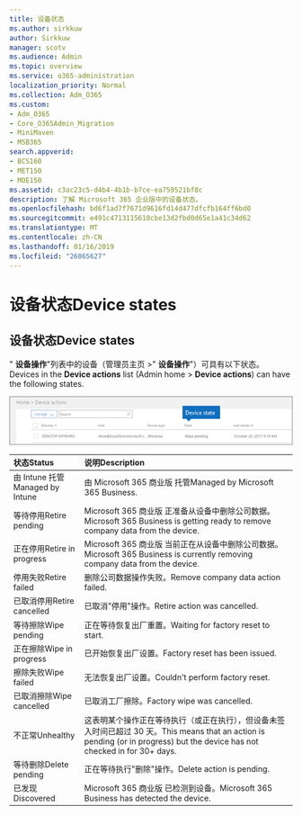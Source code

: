 ```yaml
---
title: 设备状态
ms.author: sirkkuw
author: Sirkkuw
manager: scotv
ms.audience: Admin
ms.topic: overview
ms.service: o365-administration
localization_priority: Normal
ms.collection: Adm_O365
ms.custom:
- Adm_O365
- Core_O365Admin_Migration
- MiniMaven
- MSB365
search.appverid:
- BCS160
- MET150
- MOE150
ms.assetid: c3ac23c5-d4b4-4b1b-b7ce-ea759521bf8c
description: 了解 Microsoft 365 企业版中的设备状态。
ms.openlocfilehash: bd6f1ad7f7671d9616fd14d477dfcfb164ff6bd0
ms.sourcegitcommit: e491c4713115610cbe13d2fbd0d65e1a41c34d62
ms.translationtype: MT
ms.contentlocale: zh-CN
ms.lasthandoff: 01/16/2019
ms.locfileid: "26865627"
---
```

# <a name="device-states"></a><span data-ttu-id="53184-103">设备状态</span><span class="sxs-lookup"><span data-stu-id="53184-103">Device states</span></span>

## <a name="device-states"></a><span data-ttu-id="53184-104">设备状态</span><span class="sxs-lookup"><span data-stu-id="53184-104">Device states</span></span>

<span data-ttu-id="53184-105">" **设备操作**"列表中的设备（管理员主页 \>" **设备操作**"）可具有以下状态。</span><span class="sxs-lookup"><span data-stu-id="53184-105">Devices in the **Device actions** list (Admin home \> **Device actions**) can have the following states.</span></span>
  
![In the Device actions list, you can see the Devices states.](media/a621c47e-45d9-4e1a-beb9-c03254d40c1d.png)
  
|<span data-ttu-id="53184-107">**状态**</span><span class="sxs-lookup"><span data-stu-id="53184-107">**Status**</span></span>|<span data-ttu-id="53184-108">**说明**</span><span class="sxs-lookup"><span data-stu-id="53184-108">**Description**</span></span>|
|:-----|:-----|
|<span data-ttu-id="53184-109">由 Intune 托管</span><span class="sxs-lookup"><span data-stu-id="53184-109">Managed by Intune</span></span>  <br/> |<span data-ttu-id="53184-110">由 Microsoft 365 商业版 托管</span><span class="sxs-lookup"><span data-stu-id="53184-110">Managed by Microsoft 365 Business.</span></span>  <br/> |
|<span data-ttu-id="53184-111">等待停用</span><span class="sxs-lookup"><span data-stu-id="53184-111">Retire pending</span></span>  <br/> |<span data-ttu-id="53184-112">Microsoft 365 商业版 正准备从设备中删除公司数据。</span><span class="sxs-lookup"><span data-stu-id="53184-112">Microsoft 365 Business is getting ready to remove company data from the device.</span></span>  <br/> |
|<span data-ttu-id="53184-113">正在停用</span><span class="sxs-lookup"><span data-stu-id="53184-113">Retire in progress</span></span>  <br/> |<span data-ttu-id="53184-114">Microsoft 365 商业版 当前正在从设备中删除公司数据。</span><span class="sxs-lookup"><span data-stu-id="53184-114">Microsoft 365 Business is currently removing company data from the device.</span></span>  <br/> |
|<span data-ttu-id="53184-115">停用失败</span><span class="sxs-lookup"><span data-stu-id="53184-115">Retire failed</span></span>  <br/> | <span data-ttu-id="53184-116">删除公司数据操作失败。</span><span class="sxs-lookup"><span data-stu-id="53184-116">Remove company data action failed.</span></span>  <br/> |
|<span data-ttu-id="53184-117">已取消停用</span><span class="sxs-lookup"><span data-stu-id="53184-117">Retire cancelled</span></span>  <br/> |<span data-ttu-id="53184-118">已取消"停用"操作。</span><span class="sxs-lookup"><span data-stu-id="53184-118">Retire action was cancelled.</span></span>  <br/> |
|<span data-ttu-id="53184-119">等待擦除</span><span class="sxs-lookup"><span data-stu-id="53184-119">Wipe pending</span></span>  <br/> |<span data-ttu-id="53184-120">正在等待恢复出厂重置。</span><span class="sxs-lookup"><span data-stu-id="53184-120">Waiting for factory reset to start.</span></span>  <br/> |
|<span data-ttu-id="53184-121">正在擦除</span><span class="sxs-lookup"><span data-stu-id="53184-121">Wipe in progress</span></span>  <br/> |<span data-ttu-id="53184-122">已开始恢复出厂设置。</span><span class="sxs-lookup"><span data-stu-id="53184-122">Factory reset has been issued.</span></span>  <br/> |
|<span data-ttu-id="53184-123">擦除失败</span><span class="sxs-lookup"><span data-stu-id="53184-123">Wipe failed</span></span>  <br/> |<span data-ttu-id="53184-124">无法恢复出厂设置。</span><span class="sxs-lookup"><span data-stu-id="53184-124">Couldn't perform factory reset.</span></span>  <br/> |
|<span data-ttu-id="53184-125">已取消擦除</span><span class="sxs-lookup"><span data-stu-id="53184-125">Wipe cancelled</span></span>  <br/> |<span data-ttu-id="53184-126">已取消工厂擦除。</span><span class="sxs-lookup"><span data-stu-id="53184-126">Factory wipe was cancelled.</span></span>  <br/> |
|<span data-ttu-id="53184-127">不正常</span><span class="sxs-lookup"><span data-stu-id="53184-127">Unhealthy</span></span>  <br/> |<span data-ttu-id="53184-128">这表明某个操作正在等待执行（或正在执行），但设备未签入时间已超过 30 天。</span><span class="sxs-lookup"><span data-stu-id="53184-128">This means that an action is pending (or in progress) but the device has not checked in for 30+ days.</span></span>  <br/> |
|<span data-ttu-id="53184-129">等待删除</span><span class="sxs-lookup"><span data-stu-id="53184-129">Delete pending</span></span>  <br/> |<span data-ttu-id="53184-130">正在等待执行"删除"操作。</span><span class="sxs-lookup"><span data-stu-id="53184-130">Delete action is pending.</span></span>  <br/> |
|<span data-ttu-id="53184-131">已发现</span><span class="sxs-lookup"><span data-stu-id="53184-131">Discovered</span></span>  <br/> |<span data-ttu-id="53184-132">Microsoft 365 商业版 已检测到设备。</span><span class="sxs-lookup"><span data-stu-id="53184-132">Microsoft 365 Business has detected the device.</span></span>  <br/> |
   
